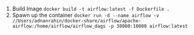 1. Build Image `docker build -t airflow:latest -f Dockerfile .`
2. Spawn up the container `docker run -d --name airflow -v //Users/adnanrahin/docker-share/airflow/apache-airflow:/home/airflow/airflow_dags -p 38080:18080 airflow:latest`
